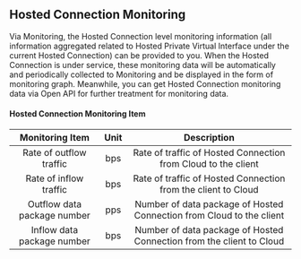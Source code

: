 ## Hosted Connection Monitoring
Via Monitoring, the Hosted Connection level monitoring information (all information aggregated related to Hosted Private Virtual Interface under the current Hosted Connection) can be provided to you. When the Hosted Connection is under service, these monitoring data will be automatically and periodically collected to Monitoring and be displayed in the form of monitoring graph. Meanwhile, you can get Hosted Connection monitoring data via Open API for further treatment for monitoring data.

#### Hosted Connection Monitoring Item

| Monitoring Item | Unit | Description |
|:---:|:---:|:---:|
| Rate of outflow traffic | bps | Rate of traffic of Hosted Connection from Cloud to the client |
| Rate of inflow traffic | bps | Rate of traffic of Hosted Connection from the client to Cloud |
| Outflow data package number | pps | Number of data package of Hosted Connection from Cloud to the client |
| Inflow data package number | bps | Number of data package of Hosted Connection from the client to Cloud |
